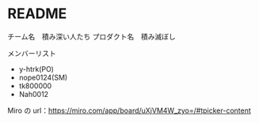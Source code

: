 # README

チーム名　積み深い人たち
プロダクト名　積み滅ぼし

メンバーリスト

-   y-htrk(PO)
-   nope0124(SM)
-   tk800000
-   Nah0012

Miro の url：https://miro.com/app/board/uXjVM4W_zyo=/#tpicker-content
